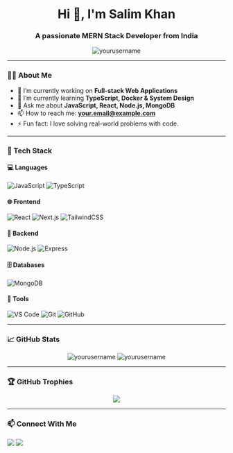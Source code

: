 <h1 align="center">Hi 👋, I'm Salim Khan</h1>
<h3 align="center">A passionate MERN Stack Developer from India</h3>

<p align="center">
  <img src="https://komarev.com/ghpvc/?username=yourusername&label=Profile%20views&color=0e75b6&style=flat" alt="yourusername" />
</p>

---

### 🧑‍💻 About Me

- 🔭 I’m currently working on **Full-stack Web Applications**
- 🌱 I’m currently learning **TypeScript, Docker & System Design**
- 💬 Ask me about **JavaScript, React, Node.js, MongoDB**
- 📫 How to reach me: **your.email@example.com**
- ⚡ Fun fact: I love solving real-world problems with code.

---

### 🚀 Tech Stack

#### 💻 Languages  
![JavaScript](https://img.shields.io/badge/-JavaScript-black?style=flat-square&logo=javascript)
![TypeScript](https://img.shields.io/badge/-TypeScript-black?style=flat-square&logo=typescript)

#### 🌐 Frontend  
![React](https://img.shields.io/badge/-React-black?style=flat-square&logo=react)
![Next.js](https://img.shields.io/badge/-Next.js-black?style=flat-square&logo=next.js)
![TailwindCSS](https://img.shields.io/badge/-TailwindCSS-black?style=flat-square&logo=tailwind-css)

#### 🔧 Backend  
![Node.js](https://img.shields.io/badge/-Node.js-black?style=flat-square&logo=node.js)
![Express](https://img.shields.io/badge/-Express-black?style=flat-square&logo=express)

#### 🗄️ Databases  
![MongoDB](https://img.shields.io/badge/-MongoDB-black?style=flat-square&logo=mongodb)

#### 🔧 Tools  
![VS Code](https://img.shields.io/badge/-VS%20Code-black?style=flat-square&logo=visual-studio-code)
![Git](https://img.shields.io/badge/-Git-black?style=flat-square&logo=git)
![GitHub](https://img.shields.io/badge/-GitHub-black?style=flat-square&logo=github)

---

### 📈 GitHub Stats

<p align="center">
  <img src="https://github-readme-stats.vercel.app/api?username=yourusername&show_icons=true&theme=radical" alt="yourusername" />
  <img src="https://github-readme-stats.vercel.app/api/top-langs/?username=yourusername&layout=compact&theme=radical" alt="yourusername" />
</p>

---

### 🏆 GitHub Trophies

<p align="center">
  <img src="https://github-profile-trophy.vercel.app/?username=yourusername&theme=onedark&no-bg=true&no-frame=true" />
</p>

---

### 📫 Connect With Me

<p align="left">
<a href="https://linkedin.com/in/yourusername" target="blank"><img align="center" src="https://img.shields.io/badge/-LinkedIn-blue?style=flat-square&logo=linkedin" /></a>
<a href="mailto:your.email@example.com"><img align="center" src="https://img.shields.io/badge/-Gmail-red?style=flat-square&logo=gmail" /></a>
</p>
